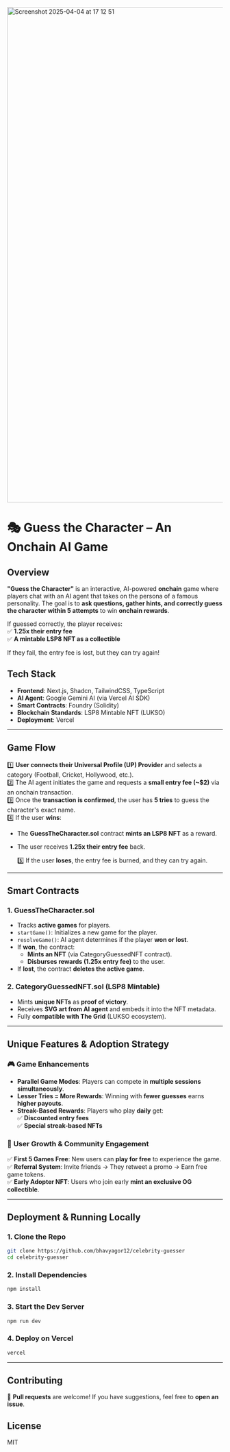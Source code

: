 
<img width="1156" alt="Screenshot 2025-04-04 at 17 12 51" src="https://github.com/user-attachments/assets/fd7cfe35-746a-4af2-810e-d8add96cab63" />


# 🎭 Guess the Character – An Onchain AI Game

## **Overview**

**"Guess the Character"** is an interactive, AI-powered **onchain** game where players chat with an AI agent that takes on the persona of a famous personality. The goal is to **ask questions, gather hints, and correctly guess the character within 5 attempts** to win **onchain rewards**.

If guessed correctly, the player receives:  
✅ **1.25x their entry fee**  
✅ **A mintable LSP8 NFT as a collectible**

If they fail, the entry fee is lost, but they can try again!

## **Tech Stack**

- **Frontend**: Next.js, Shadcn, TailwindCSS, TypeScript
- **AI Agent**: Google Gemini AI (via Vercel AI SDK)
- **Smart Contracts**: Foundry (Solidity)
- **Blockchain Standards**: LSP8 Mintable NFT (LUKSO)
- **Deployment**: Vercel

---

## **Game Flow**

1️⃣ **User connects their Universal Profile (UP) Provider** and selects a category (Football, Cricket, Hollywood, etc.).  
2️⃣ The AI agent initiates the game and requests a **small entry fee (~$2)** via an onchain transaction.  
3️⃣ Once the **transaction is confirmed**, the user has **5 tries** to guess the character's exact name.  
4️⃣ If the user **wins**:

- The **GuessTheCharacter.sol** contract **mints an LSP8 NFT** as a reward.
- The user receives **1.25x their entry fee** back.  

  5️⃣ If the user **loses**, the entry fee is burned, and they can try again.

---

## **Smart Contracts**

### **1. GuessTheCharacter.sol**

- Tracks **active games** for players.
- `startGame()`: Initializes a new game for the player.
- `resolveGame()`: AI agent determines if the player **won or lost**.
- If **won**, the contract:
  - **Mints an NFT** (via CategoryGuessedNFT contract).
  - **Disburses rewards (1.25x entry fee)** to the user.
- If **lost**, the contract **deletes the active game**.

### **2. CategoryGuessedNFT.sol (LSP8 Mintable)**

- Mints **unique NFTs** as **proof of victory**.
- Receives **SVG art from AI agent** and embeds it into the NFT metadata.
- Fully **compatible with The Grid** (LUKSO ecosystem).

---

## **Unique Features & Adoption Strategy**

### 🎮 **Game Enhancements**

- **Parallel Game Modes**: Players can compete in **multiple sessions simultaneously**.
- **Lesser Tries = More Rewards**: Winning with **fewer guesses** earns **higher payouts**.
- **Streak-Based Rewards**: Players who play **daily** get:  
  ✅ **Discounted entry fees**  
  ✅ **Special streak-based NFTs**

### 🚀 **User Growth & Community Engagement**

✅ **First 5 Games Free**: New users can **play for free** to experience the game.  
✅ **Referral System**: Invite friends → They retweet a promo → Earn free game tokens.  
✅ **Early Adopter NFT**: Users who join early **mint an exclusive OG collectible**.

---

## **Deployment & Running Locally**

### **1. Clone the Repo**

```bash
git clone https://github.com/bhavyagor12/celebrity-guesser
cd celebrity-guesser
```

### **2. Install Dependencies**

```bash
npm install
```

### **3. Start the Dev Server**

```bash
npm run dev
```

### **4. Deploy on Vercel**

```bash
vercel
```

---

## **Contributing**

🚀 **Pull requests** are welcome! If you have suggestions, feel free to **open an issue**.

## **License**

MIT
